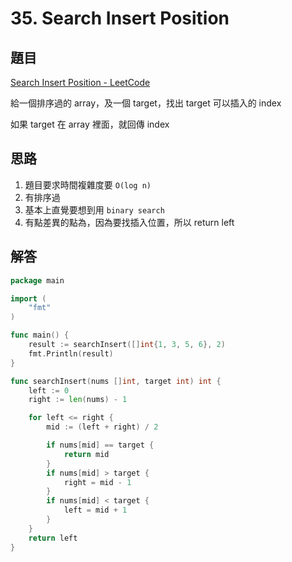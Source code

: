 # 35. Search Insert Position

## 題目

[Search Insert Position - LeetCode](https://leetcode.com/problems/search-insert-position/)

給一個排序過的 array，及一個 target，找出 target 可以插入的 index

如果 target 在 array 裡面，就回傳 index

## 思路

1. 題目要求時間複雜度要 `O(log n)`
2. 有排序過
3. 基本上直覺要想到用 `binary search`
4. 有點差異的點為，因為要找插入位置，所以 return left

## 解答

```go
package main

import (
	"fmt"
)

func main() {
	result := searchInsert([]int{1, 3, 5, 6}, 2)
	fmt.Println(result)
}

func searchInsert(nums []int, target int) int {
	left := 0
	right := len(nums) - 1

	for left <= right {
		mid := (left + right) / 2

		if nums[mid] == target {
			return mid
		}
		if nums[mid] > target {
			right = mid - 1
		}
		if nums[mid] < target {
			left = mid + 1
		}
	}
	return left
}
```